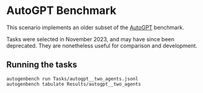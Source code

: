 # AutoGPT Benchmark

This scenario implements an older subset of the [AutoGPT](https://github.com/Significant-Gravitas/Auto-GPT-Benchmarks/tree/master/agbenchmark#readme) benchmark.

Tasks were selected in November 2023, and may have since been deprecated. They are nonetheless useful for comparison and development.

## Running the tasks

```
autogenbench run Tasks/autogpt__two_agents.jsonl
autogenbench tabulate Results/autogpt__two_agents
```
